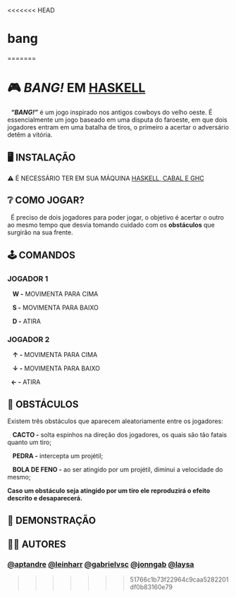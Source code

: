 <<<<<<< HEAD
# bang
=======

# 🎮 _BANG!_ EM [HASKELL](https://github.com/aptandre/BANG/tree/main/Haskell/bang)

&nbsp; _**“BANG!”**_ é um jogo inspirado nos antigos cowboys do velho oeste. É essencialmente um jogo baseado em uma disputa do faroeste, em que dois jogadores entram em uma batalha de tiros, o primeiro a acertar o adversário detêm a vitória.

## 🖥️ INSTALAÇÃO

⚠️ É NECESSÁRIO TER EM SUA MÁQUINA [HASKELL, CABAL E GHC](https://www.haskell.org/downloads/)

<!--

```bash
  lorem ipsum
  ipsum
```
    
-->    



## ❔ COMO JOGAR?

&nbsp; É preciso de dois jogadores para poder jogar, o objetivo é acertar o outro ao mesmo tempo que desvia tomando cuidado com os **obstáculos** que surgirão na sua frente.

## 🕹️ COMANDOS

### JOGADOR 1

&nbsp;&nbsp;&nbsp;**W -** MOVIMENTA PARA CIMA

&nbsp;&nbsp;&nbsp;**S -** MOVIMENTA PARA BAIXO

&nbsp;&nbsp;&nbsp;**D -** ATIRA

### JOGADOR 2

&nbsp;&nbsp;&nbsp;**↑ -** MOVIMENTA PARA CIMA

&nbsp;&nbsp;&nbsp;**↓ -** MOVIMENTA PARA BAIXO

&nbsp;&nbsp;**← -** ATIRA

## 🌵 OBSTÁCULOS

Existem três obstáculos que aparecem aleatoriamente entre os jogadores:

&nbsp;&nbsp;&nbsp;**CACTO -** solta espinhos na direção dos jogadores, os quais são tão fatais quanto um tiro;

&nbsp;&nbsp;&nbsp;**PEDRA -** intercepta um projétil;

&nbsp;&nbsp;&nbsp;**BOLA DE FENO -** ao ser atingido por um projétil, diminui a velocidade do mesmo;

**Caso um obstáculo seja atingido por um tiro ele reproduzirá o efeito descrito e desaparecerá.**

## 👾 DEMONSTRAÇÃO

<!-- LINK DO YOUTUBE -->

## 👨‍💻 AUTORES


### [@aptandre](https://github.com/aptandre) [@leinharr]() [@gabrielvsc](https://www.github.com/gabrielvsc) [@jonngab](https://github.com/jonngab) [@laysa]()

>>>>>>> 51766c1b73f22964c9caa5282201df0b83160e79
